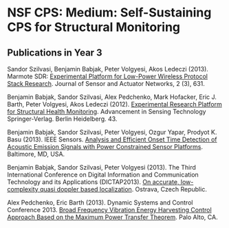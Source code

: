 # NSF CPS: Medium: Self-Sustaining CPS for Structural Monitoring #
## Publications in Year 3 ##

Sandor Szilvasi, Benjamin Babjak, Peter Volgyesi, Akos Ledeczi (2013). Marmote SDR: <a href='http://www.isis.vanderbilt.edu/node/4614'>Experimental Platform for Low-Power Wireless Protocol Stack Research</a>.  Journal of Sensor and Actuator Networks, 2 (3),  631.

Benjamin Babjak, Sandor Szilvasi, Alex Pedchenko, Mark Hofacker, Eric J. Barth, Peter Volgyesi, Akos Ledeczi (2012). <a href='http://link.springer.com/chapter/10.1007%2F978-3-642-32180-1_3'>Experimental Research Platform for Structural Health Monitoring</a>.  Advancement in Sensing Technology  Springer-Verlag.  Berlin Heidelberg.  43.

Benjamin Babjak, Sandor Szilvasi, Peter Volgyesi, Ozgur Yapar, Prodyot K. Basu (2013).  IEEE Sensors. <a href='http://www.isis.vanderbilt.edu/node/4604'>Analysis and Efficient Onset Time Detection of Acoustic Emission Signals with Power Constrained Sensor Platforms</a>. Baltimore, MD, USA.

Benjamin Babjak, Sandor Szilvasi, Peter Volgyesi (2013).  The Third International Conference on Digital Information and Communication Technology and its Applications (DICTAP2013). <a href='http://www.isis.vanderbilt.edu/node/4605'>On accurate, low-complexity quasi doppler based localization</a>. Ostrava, Czech Republic.

Alex Pedchenko, Eric Barth (2013).  Dynamic Systems and Control Conference 2013. <a href='http://www.isis.vanderbilt.edu/node/4606'>Broad Frequency Vibration Energy Harvesting Control Approach Based on the Maximum Power Transfer Theorem</a>. Palo Alto, CA.